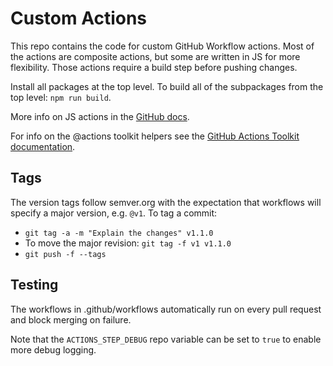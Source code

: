 # Custom Actions

This repo contains the code for custom GitHub Workflow actions. Most of the actions are
composite actions, but some are written in JS for more flexibility. Those actions require
a build step before pushing changes.

Install all packages at the top level. To build all of the subpackages from the top level: `npm run build`.

More info on JS actions in the
[GitHub docs](https://docs.github.com/en/actions/creating-actions/creating-a-javascript-action#commit-tag-and-push-your-action-to-github).

For info on the @actions toolkit helpers see the
[GitHub Actions Toolkit documentation](https://github.com/actions/toolkit).

## Tags

The version tags follow semver.org with the expectation that workflows will specify a major version,
e.g. `@v1`. To tag a commit:

* `git tag -a -m "Explain the changes" v1.1.0`
* To move the major revision: `git tag -f v1 v1.1.0`
* `git push -f --tags`

## Testing

The workflows in .github/workflows automatically run on every pull request and block merging on
failure.

Note that the `ACTIONS_STEP_DEBUG` repo variable can be set to `true` to enable more debug
logging.

